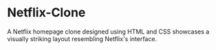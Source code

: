 # Netflix-Clone
A Netflix homepage clone designed using HTML and CSS showcases a visually striking layout resembling Netflix's interface. 
